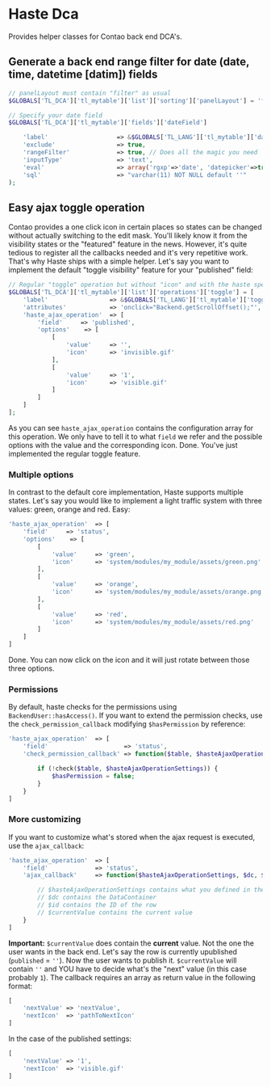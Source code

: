 # Haste Dca

Provides helper classes for Contao back end DCA's.

## Generate a back end range filter for date (date, time, datetime [datim]) fields

```php
// panelLayout must contain "filter" as usual
$GLOBALS['TL_DCA']['tl_mytable']['list']['sorting']['panelLayout'] = 'filter';

// Specify your date field
$GLOBALS['TL_DCA']['tl_mytable']['fields']['dateField']

    'label'                   => &$GLOBALS['TL_LANG']['tl_mytable']['dateField'],
    'exclude'                 => true,
    'rangeFilter'             => true, // Does all the magic you need
    'inputType'               => 'text',
    'eval'                    => array('rgxp'=>'date', 'datepicker'=>true, 'tl_class'=>'w50 wizard'),
    'sql'                     => "varchar(11) NOT NULL default ''"
);
```

## Easy ajax toggle operation

Contao provides a one click icon in certain places so states can be changed without
actually switching to the edit mask. You'll likely know it from the visibility
states or the "featured" feature in the news. However, it's quite tedious to
register all the callbacks needed and it's very repetitive work. That's why
Haste ships with a simple helper. Let's say you want to implement the default
"toggle visibility" feature for your "published" field:

```php
// Regular "toggle" operation but without "icon" and with the haste specific params
$GLOBALS['TL_DCA']['tl_mytable']['list']['operations']['toggle'] = [
    'label'                 => &$GLOBALS['TL_LANG']['tl_mytable']['toggle'],
    'attributes'            => 'onclick="Backend.getScrollOffset();"',
    'haste_ajax_operation'  => [
        'field'     => 'published',
        'options'    => [
            [
                'value'     => '',
                'icon'      => 'invisible.gif'
            ],
            [
                'value'     => '1',
                'icon'      => 'visible.gif'
            ]
        ]
    ]
];
```

As you can see `haste_ajax_operation` contains the configuration array for this
operation. We only have to tell it to what `field` we refer and the possible options
with the value and the corresponding icon. Done. You've just implemented the regular
toggle feature.

### Multiple options

In contrast to the default core implementation, Haste supports multiple states.
Let's say you would like to implement a light traffic system with three values:
green, orange and red. Easy:

```php
'haste_ajax_operation'  => [
    'field'     => 'status',
    'options'    => [
        [
            'value'     => 'green',
            'icon'      => 'system/modules/my_module/assets/green.png'
        ],
        [
            'value'     => 'orange',
            'icon'      => 'system/modules/my_module/assets/orange.png'
        ],
        [
            'value'     => 'red',
            'icon'      => 'system/modules/my_module/assets/red.png'
        ]
    ]
]
```

Done. You can now click on the icon and it will just rotate between those three
options.

### Permissions

By default, haste checks for the permissions using `BackendUser::hasAccess()`.
If you want to extend the permission checks, use the `check_permission_callback`
modifying `$hasPermission` by reference:

```php
'haste_ajax_operation'  => [
    'field'                     => 'status',
    'check_permission_callback' => function($table, $hasteAjaxOperationSettings, &$hasPermission) {

        if (!check($table, $hasteAjaxOperationSettings)) {
            $hasPermission = false;
        }
    }
]
```


### More customizing

If you want to customize what's stored when the ajax request is executed, use
the `ajax_callback`:

```php
'haste_ajax_operation'  => [
    'field'             => 'status',
    'ajax_callback'     => function($hasteAjaxOperationSettings, $dc, $id, $currentValue) {

        // $hasteAjaxOperationSettings contains what you defined in the DCA
        // $dc contains the DataContainer
        // $id contains the ID of the row
        // $currentValue contains the current value
    }
]
```

**Important:** `$currentValue` does contain the **current** value. Not the one the user
wants in the back end. Let's say the row is currently upublished (`published` = `''`).
Now the user wants to publish it. `$currentValue` will contain `''` and YOU have
to decide what's the "next" value (in this case probably `1`).
The callback requires an array as return value in the following format:

```php
[
    'nextValue' => 'nextValue',
    'nextIcon'  => 'pathToNextIcon'
]
```

In the case of the published settings:


```php
[
    'nextValue' => '1',
    'nextIcon'  => 'visible.gif'
]
```


